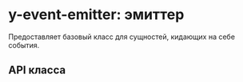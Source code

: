 # y-event-emitter: эмиттер

Предоставляет базовый класс для сущностей, кидающих на себе события.

## API класса

<!--JS_API-->
